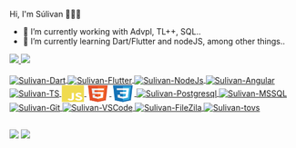 Hi, I'm Súlivan 🙋🏻‍♂️

- 🔭 I’m currently working with Advpl, TL++, SQL..
- 🌱 I’m currently learning Dart/Flutter and nodeJS, among other things..

<div align="left">
  <a href="https://github.com/sulivansimoes">
  <img height="150em" src="https://github-readme-stats.vercel.app/api?username=sulivansimoes&show_icons=true&theme=github_dark&include_all_commits=true&count_private=true"/>
  <img height="150em" src="https://github-readme-stats.vercel.app/api/top-langs/?username=sulivansimoes&layout=compact&langs_count=7&theme=github_dark"/>
</div>
<div style="display: inline_block"><br>
  <img align="center" alt="Sulivan-Dart" height="30" width="40" src="https://cdn.jsdelivr.net/gh/devicons/devicon/icons/dart/dart-original.svg" />
  <img align="center" alt="Sulivan-Flutter" height="30" width="40" src="https://cdn.jsdelivr.net/gh/devicons/devicon/icons/flutter/flutter-original.svg" />
  <img align="center" alt="Sulivan-NodeJs" height="30" width="40" src="https://cdn.jsdelivr.net/gh/devicons/devicon/icons/nodejs/nodejs-original.svg">
  <img align="center" alt="Sulivan-Angular" height="30" width="40" src="https://cdn.jsdelivr.net/gh/devicons/devicon/icons/angularjs/angularjs-original.svg">
  <img align="center" alt="Sulivan-TS" height="30" width="40" src="https://cdn.jsdelivr.net/gh/devicons/devicon/icons/typescript/typescript-original.svg">
  <img align="center" alt="Sulivan-Js" height="30" width="40" src="https://raw.githubusercontent.com/devicons/devicon/master/icons/javascript/javascript-plain.svg">
  <img align="center" alt="Sulivan-HTML" height="30" width="40" src="https://raw.githubusercontent.com/devicons/devicon/master/icons/html5/html5-original.svg">
  <img align="center" alt="Sulivan-CSS" height="30" width="40" src="https://raw.githubusercontent.com/devicons/devicon/master/icons/css3/css3-original.svg">
  <img align="center" alt="Sulivan-Postgresql" height="30" width="40" src="https://cdn.jsdelivr.net/gh/devicons/devicon/icons/postgresql/postgresql-original.svg">
  <img align="center" alt="Sulivan-MSSQL" height="30" width="40" src="https://cdn.jsdelivr.net/gh/devicons/devicon/icons/microsoftsqlserver/microsoftsqlserver-plain.svg">
  <img align="center" alt="Sulivan-Git" height="30" width="40" src="https://cdn.jsdelivr.net/gh/devicons/devicon/icons/git/git-original.svg">
  <img align="center" alt="Sulivan-VSCode" height="30" width="40" src="https://cdn.jsdelivr.net/gh/devicons/devicon/icons/vscode/vscode-original.svg">
  <img align="center" alt="Sulivan-FileZila" height="30" width="40" src="https://cdn.jsdelivr.net/gh/devicons/devicon/icons/filezilla/filezilla-plain.svg">
  <img align="center" alt="Sulivan-tovs" height="30" width="40" src="https://media.discordapp.net/attachments/938971614228406312/938972195194036224/logo_totvs.png">
</div>
  
  ##
  
<div> 
  <a href="https://www.linkedin.com/in/sulivan-simoes" target="_blank"><img src="https://img.shields.io/badge/-LinkedIn-%230077B5?style=for-the-badge&logo=linkedin&logoColor=white" target="_blank"></a> 
  <a href="https://sulivansistemas.com/" target="_blank"><img src=https://img.shields.io/badge/-MyCompany-333333?style=flat&logo=teste&logoColor=007396" target="_blank"></a> 
    
 ##
    
    
  

  </div>
  
